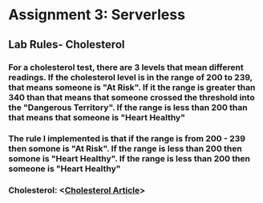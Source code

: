 # Assignment 3: Serverless
## Lab Rules- Cholesterol
### For a cholesterol test, there are 3 levels that mean different readings. If the cholesterol level is in the range of 200 to 239, that means someone is "At Risk". If it the range is greater than 340 than that means that someone crossed the threshold into the "Dangerous Territory". If the range is less than 200 than that means that someone is "Heart Healthy"

### The rule I implemented is that if the range is from 200 - 239 then somone is "At Risk". If the range is less than 200 then somone is "Heart Healthy". If the range is less than 200 then someone is "Heart Healthy"

### Cholesterol: <[Cholesterol Article]('https://my.clevelandclinic.org/health/articles/11920-cholesterol-numbers-what-do-they-mean')>


